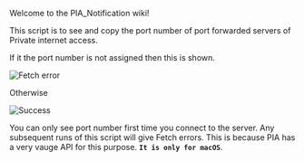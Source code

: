 Welcome to the PIA_Notification wiki!


This script is to see and copy the port number of port forwarded servers of Private internet access.

If it the port number is not assigned then this is shown.

![Fetch error](https://res.cloudinary.com/dhqfxgoeo/image/upload/v1546158157/b.png)


Otherwise 

![Success](https://res.cloudinary.com/dhqfxgoeo/image/upload/v1546158157/a.png)


You can only see port number first time you connect to the server. Any subsequent runs of this script will give Fetch errors.
This is because PIA has a very vauge API for this purpose. **`It is only for macOS`**.
